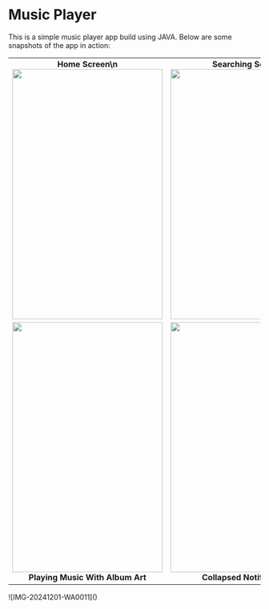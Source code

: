 # Music Player

This is a simple music player app build using JAVA. Below are some snapshots of the app in action:

<table>
  <tr>
    <td align="center">
      <b>Home Screen\n</b>
      <img src="https://github.com/user-attachments/assets/3989b8b6-3e7a-4a44-9bbb-3b72e18848f6" width="300" height="500"/><br>
    </td>
    <td align="center">
      <b>Searching Songs</b>
      <img src="https://github.com/user-attachments/assets/d388c67a-b1e3-4519-a921-b060b18b235e" width="300" height="500"/><br>
    </td>
    <td align="center">
      <b>Playing Music Without Album Art</b>
      <img src="https://github.com/user-attachments/assets/link_to_playing_music_without_album_art_image" width="300" height="500"/><br>
    </td>
  </tr>
  <tr>
    <td align="center">
      <img src="https://github.com/user-attachments/assets/link_to_playing_music_with_album_art_image" width="300" height="500"/><br>
      <b>Playing Music With Album Art</b>
    </td>
    <td align="center">
      <img src="https://github.com/user-attachments/assets/link_to_collapsed_notification_image" width="300" height="500"/><br>
      <b>Collapsed Notification</b>
    </td>
    <td align="center">
      <img src="https://github.com/user-attachments/assets/link_to_extended_notification_image" width="300" height="500"/><br>
      <b>Extended Notification</b>
    </td>
  </tr>
</table>
![IMG-20241201-WA0011]()
